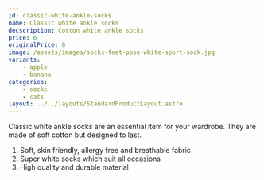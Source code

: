 ```yaml
---
id: classic-white-ankle-socks
name: Classic white ankle socks
decscription: Cotton white ankle socks
price: 6
originalPrice: 8
image: /assets/images/socks-feet-pose-white-sport-sock.jpg
variants:
    - apple
    - banana
categories:
    - socks
    - cats
layout: ../../layouts/StandardProductLayout.astro
---
```


Classic white ankle socks are an essential item for your wardrobe. They are made of soft cotton but designed to last.

1. Soft, skin friendly, allergy free and breathable fabric
2. Super white socks which suit all occasions
3. High quality and durable material